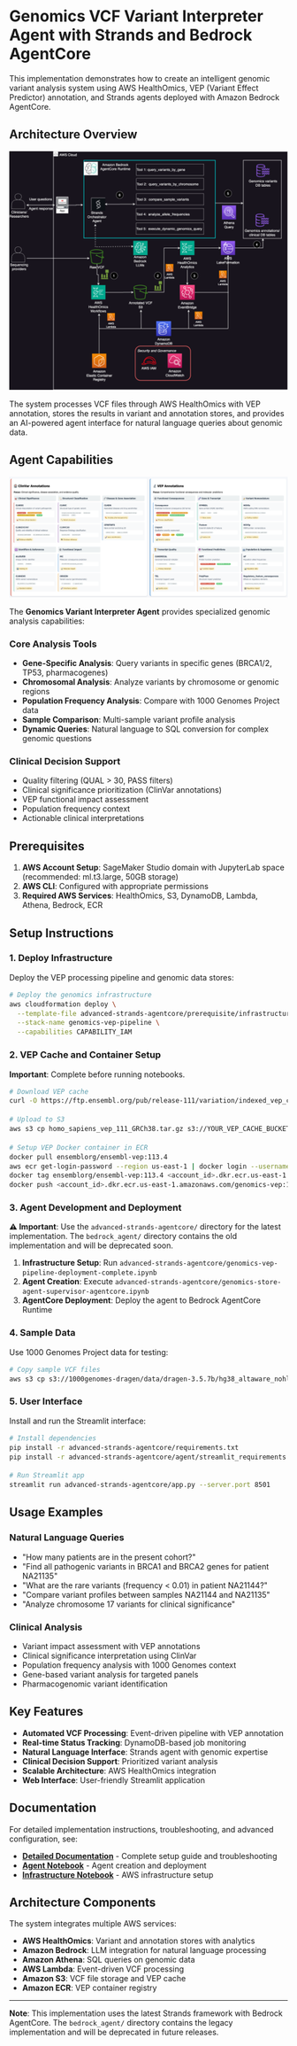 # Genomics VCF Variant Interpreter Agent with Strands and Bedrock AgentCore

This implementation demonstrates how to create an intelligent genomic variant analysis system using AWS HealthOmics, VEP (Variant Effect Predictor) annotation, and Strands agents deployed with Amazon Bedrock AgentCore.

## Architecture Overview

![VCF Processing Pipeline](advanced-strands-agentcore/static/VCF_agent_fin.drawio.png)

The system processes VCF files through AWS HealthOmics with VEP annotation, stores the results in variant and annotation stores, and provides an AI-powered agent interface for natural language queries about genomic data.

## Agent Capabilities

![Genomics Agent Interface](advanced-strands-agentcore/static/Clinvar_VEP.png)

The **Genomics Variant Interpreter Agent** provides specialized genomic analysis capabilities:

### Core Analysis Tools
- **Gene-Specific Analysis**: Query variants in specific genes (BRCA1/2, TP53, pharmacogenes)
- **Chromosomal Analysis**: Analyze variants by chromosome or genomic regions
- **Population Frequency Analysis**: Compare with 1000 Genomes Project data
- **Sample Comparison**: Multi-sample variant profile analysis
- **Dynamic Queries**: Natural language to SQL conversion for complex genomic questions

### Clinical Decision Support
- Quality filtering (QUAL > 30, PASS filters)
- Clinical significance prioritization (ClinVar annotations)
- VEP functional impact assessment
- Population frequency context
- Actionable clinical interpretations

## Prerequisites

1. **AWS Account Setup**: SageMaker Studio domain with JupyterLab space (recommended: ml.t3.large, 50GB storage)
2. **AWS CLI**: Configured with appropriate permissions
3. **Required AWS Services**: HealthOmics, S3, DynamoDB, Lambda, Athena, Bedrock, ECR

## Setup Instructions

### 1. Deploy Infrastructure

Deploy the VEP processing pipeline and genomic data stores:

```bash
# Deploy the genomics infrastructure
aws cloudformation deploy \
  --template-file advanced-strands-agentcore/prerequisite/infrastructure.yaml \
  --stack-name genomics-vep-pipeline \
  --capabilities CAPABILITY_IAM
```

### 2. VEP Cache and Container Setup

**Important**: Complete before running notebooks.

```bash
# Download VEP cache
curl -O https://ftp.ensembl.org/pub/release-111/variation/indexed_vep_cache/homo_sapiens_vep_111_GRCh38.tar.gz

# Upload to S3
aws s3 cp homo_sapiens_vep_111_GRCh38.tar.gz s3://YOUR_VEP_CACHE_BUCKET/cache/

# Setup VEP Docker container in ECR
docker pull ensemblorg/ensembl-vep:113.4
aws ecr get-login-password --region us-east-1 | docker login --username AWS --password-stdin <account_id>.dkr.ecr.us-east-1.amazonaws.com
docker tag ensemblorg/ensembl-vep:113.4 <account_id>.dkr.ecr.us-east-1.amazonaws.com/genomics-vep:113.4
docker push <account_id>.dkr.ecr.us-east-1.amazonaws.com/genomics-vep:113.4
```

### 3. Agent Development and Deployment

**⚠️ Important**: Use the `advanced-strands-agentcore/` directory for the latest implementation. The `bedrock_agent/` directory contains the old implementation and will be deprecated soon.

1. **Infrastructure Setup**: Run `advanced-strands-agentcore/genomics-vep-pipeline-deployment-complete.ipynb`
2. **Agent Creation**: Execute `advanced-strands-agentcore/genomics-store-agent-supervisor-agentcore.ipynb`
3. **AgentCore Deployment**: Deploy the agent to Bedrock AgentCore Runtime

### 4. Sample Data

Use 1000 Genomes Project data for testing:

```bash
# Copy sample VCF files
aws s3 cp s3://1000genomes-dragen/data/dragen-3.5.7b/hg38_altaware_nohla-cnv-anchored/NA21135.hard-filtered.vcf.gz s3://YOUR_VCF_INPUT_BUCKET/
```

### 5. User Interface

Install and run the Streamlit interface:

```bash
# Install dependencies
pip install -r advanced-strands-agentcore/requirements.txt
pip install -r advanced-strands-agentcore/agent/streamlit_requirements.txt

# Run Streamlit app
streamlit run advanced-strands-agentcore/app.py --server.port 8501
```

## Usage Examples

### Natural Language Queries
- "How many patients are in the present cohort?"
- "Find all pathogenic variants in BRCA1 and BRCA2 genes for patient NA21135"
- "What are the rare variants (frequency < 0.01) in patient NA21144?"
- "Compare variant profiles between samples NA21144 and NA21135"
- "Analyze chromosome 17 variants for clinical significance"

### Clinical Analysis
- Variant impact assessment with VEP annotations
- Clinical significance interpretation using ClinVar
- Population frequency analysis with 1000 Genomes context
- Gene-based variant analysis for targeted panels
- Pharmacogenomic variant identification

## Key Features

- **Automated VCF Processing**: Event-driven pipeline with VEP annotation
- **Real-time Status Tracking**: DynamoDB-based job monitoring
- **Natural Language Interface**: Strands agent with genomic expertise
- **Clinical Decision Support**: Prioritized variant analysis
- **Scalable Architecture**: AWS HealthOmics integration
- **Web Interface**: User-friendly Streamlit application

## Documentation

For detailed implementation instructions, troubleshooting, and advanced configuration, see:
- **[Detailed Documentation](advanced-strands-agentcore/README_detailed.md)** - Complete setup guide and troubleshooting
- **[Agent Notebook](advanced-strands-agentcore/agent/genomics-store-agent-supervisor-agentcore.ipynb)** - Agent creation and deployment
- **[Infrastructure Notebook](advanced-strands-agentcore/genomics-vep-pipeline-deployment-complete.ipynb)** - AWS infrastructure setup

## Architecture Components

The system integrates multiple AWS services:
- **AWS HealthOmics**: Variant and annotation stores with analytics
- **Amazon Bedrock**: LLM integration for natural language processing
- **Amazon Athena**: SQL queries on genomic data
- **AWS Lambda**: Event-driven VCF processing
- **Amazon S3**: VCF file storage and VEP cache
- **Amazon ECR**: VEP container registry

---

**Note**: This implementation uses the latest Strands framework with Bedrock AgentCore. The `bedrock_agent/` directory contains the legacy implementation and will be deprecated in future releases.
